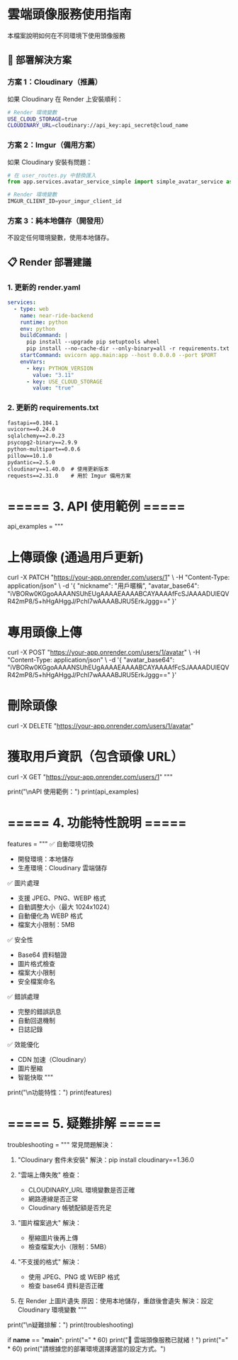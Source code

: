 # 雲端頭像服務使用指南

本檔案說明如何在不同環境下使用頭像服務

## 🚀 部署解決方案

### 方案 1：Cloudinary（推薦）
如果 Cloudinary 在 Render 上安裝順利：

```bash
# Render 環境變數
USE_CLOUD_STORAGE=true
CLOUDINARY_URL=cloudinary://api_key:api_secret@cloud_name
```

### 方案 2：Imgur（備用方案）
如果 Cloudinary 安裝有問題：

```python
# 在 user_routes.py 中替換匯入
from app.services.avatar_service_simple import simple_avatar_service as avatar_service

# Render 環境變數
IMGUR_CLIENT_ID=your_imgur_client_id
```

### 方案 3：純本地儲存（開發用）
不設定任何環境變數，使用本地儲存。

## 📋 Render 部署建議

### 1. 更新的 render.yaml
```yaml
services:
  - type: web
    name: near-ride-backend
    runtime: python
    env: python
    buildCommand: |
      pip install --upgrade pip setuptools wheel
      pip install --no-cache-dir --only-binary=all -r requirements.txt
    startCommand: uvicorn app.main:app --host 0.0.0.0 --port $PORT
    envVars:
      - key: PYTHON_VERSION
        value: "3.11"
      - key: USE_CLOUD_STORAGE
        value: "true"
```

### 2. 更新的 requirements.txt
```txt
fastapi==0.104.1
uvicorn==0.24.0
sqlalchemy==2.0.23
psycopg2-binary==2.9.9
python-multipart==0.0.6
pillow==10.1.0
pydantic==2.5.0
cloudinary==1.40.0  # 使用更新版本
requests==2.31.0    # 用於 Imgur 備用方案
```

# ===== 3. API 使用範例 =====

api_examples = """
# 上傳頭像 (通過用戶更新)
curl -X PATCH "https://your-app.onrender.com/users/1" \\
  -H "Content-Type: application/json" \\
  -d '{
    "nickname": "用戶暱稱",
    "avatar_base64": "iVBORw0KGgoAAAANSUhEUgAAAAEAAAABCAYAAAAfFcSJAAAADUlEQVR42mP8/5+hHgAHggJ/PchI7wAAAABJRU5ErkJggg=="
  }'

# 專用頭像上傳
curl -X POST "https://your-app.onrender.com/users/1/avatar" \\
  -H "Content-Type: application/json" \\
  -d '{
    "avatar_base64": "iVBORw0KGgoAAAANSUhEUgAAAAEAAAABCAYAAAAfFcSJAAAADUlEQVR42mP8/5+hHgAHggJ/PchI7wAAAABJRU5ErkJggg=="
  }'

# 刪除頭像
curl -X DELETE "https://your-app.onrender.com/users/1/avatar"

# 獲取用戶資訊（包含頭像 URL）
curl -X GET "https://your-app.onrender.com/users/1"
"""

print("\nAPI 使用範例：")
print(api_examples)

# ===== 4. 功能特性說明 =====

features = """
✅ 自動環境切換
   - 開發環境：本地儲存
   - 生產環境：Cloudinary 雲端儲存

✅ 圖片處理
   - 支援 JPEG、PNG、WEBP 格式
   - 自動調整大小（最大 1024x1024）
   - 自動優化為 WEBP 格式
   - 檔案大小限制：5MB

✅ 安全性
   - Base64 資料驗證
   - 圖片格式檢查
   - 檔案大小限制
   - 安全檔案命名

✅ 錯誤處理
   - 完整的錯誤訊息
   - 自動回退機制
   - 日誌記錄

✅ 效能優化
   - CDN 加速（Cloudinary）
   - 圖片壓縮
   - 智能快取
"""

print("\n功能特性：")
print(features)

# ===== 5. 疑難排解 =====

troubleshooting = """
常見問題解決：

1. "Cloudinary 套件未安裝"
   解決：pip install cloudinary==1.36.0

2. "雲端上傳失敗"
   檢查：
   - CLOUDINARY_URL 環境變數是否正確
   - 網路連線是否正常
   - Cloudinary 帳號配額是否充足

3. "圖片檔案過大"
   解決：
   - 壓縮圖片後再上傳
   - 檢查檔案大小（限制：5MB）

4. "不支援的格式"
   解決：
   - 使用 JPEG、PNG 或 WEBP 格式
   - 檢查 base64 資料是否正確

5. 在 Render 上圖片遺失
   原因：使用本地儲存，重啟後會遺失
   解決：設定 Cloudinary 環境變數
"""

print("\n疑難排解：")
print(troubleshooting)

if __name__ == "__main__":
    print("=" * 60)
    print("🎉 雲端頭像服務已就緒！")
    print("=" * 60)
    print("請根據您的部署環境選擇適當的設定方式。")
